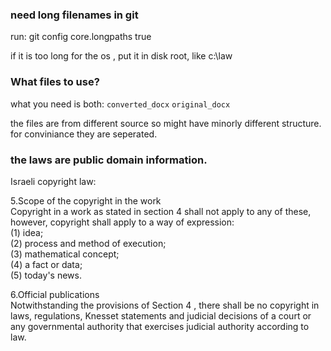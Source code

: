 
### need long filenames in git 

run: git config core.longpaths true

if it is too long for the os , put it in disk root, like c:\law

### What files to use?

what you need is both: `converted_docx` `original_docx`

the files are from different source so might have minorly different structure. for conviniance they are seperated.


### the laws are public domain information.

Israeli copyright law:

5.Scope of the copyright in the work <br>
Copyright in a work as stated in section 4 shall not apply to any of these, however, copyright shall apply to a way of expression: <br>
(1) idea; <br>
(2) process and method of execution; <br>
(3) mathematical concept; <br>
(4) a fact or data; <br>
(5) today's news. <br>

6.Official publications <br>
 Notwithstanding the provisions of Section 4 , there shall be no copyright in laws, regulations, Knesset statements and judicial decisions of a court or any governmental authority that exercises judicial authority according to law.

